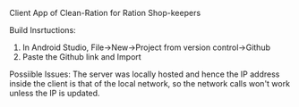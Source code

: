 Client App of Clean-Ration for Ration Shop-keepers

Build Insrtuctions:
1. In Android Studio, File->New->Project from version control->Github 
2. Paste the Github link and Import

Possiible Issues:
The server was locally hosted and hence the IP address inside the client is that of the local network, so the network calls won't work unless the IP is updated.

